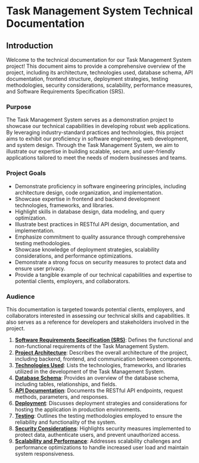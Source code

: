 # Task Management System Technical Documentation

## Introduction

Welcome to the technical documentation for our Task Management System project! This document aims to provide a comprehensive overview of the project, including its architecture, technologies used, database schema, API documentation, frontend structure, deployment strategies, testing methodologies, security considerations, scalability, performance measures, and Software Requirements Specification (SRS).

### Purpose

The Task Management System serves as a demonstration project to showcase our technical capabilities in developing robust web applications. By leveraging industry-standard practices and technologies, this project aims to exhibit our proficiency in software engineering, web development, and system design. Through the Task Management System, we aim to illustrate our expertise in building scalable, secure, and user-friendly applications tailored to meet the needs of modern businesses and teams.

### Project Goals

- Demonstrate proficiency in software engineering principles, including architecture design, code organization, and implementation.
- Showcase expertise in frontend and backend development technologies, frameworks, and libraries.
- Highlight skills in database design, data modeling, and query optimization.
- Illustrate best practices in RESTful API design, documentation, and implementation.
- Emphasize commitment to quality assurance through comprehensive testing methodologies.
- Showcase knowledge of deployment strategies, scalability considerations, and performance optimizations.
- Demonstrate a strong focus on security measures to protect data and ensure user privacy.
- Provide a tangible example of our technical capabilities and expertise to potential clients, employers, and collaborators.

### Audience

This documentation is targeted towards potential clients, employers, and collaborators interested in assessing our technical skills and capabilities. It also serves as a reference for developers and stakeholders involved in the project.

1. [**Software Requirements Specification (SRS)**](#docs/project_srs.md): Defines the functional and non-functional requirements of the Task Management System.
2. [**Project Architecture**](#project-architecture): Describes the overall architecture of the project, including backend, frontend, and communication between components.
3. [**Technologies Used**](#technologies-used): Lists the technologies, frameworks, and libraries utilized in the development of the Task Management System.
4. [**Database Schema**](#database-schema): Provides an overview of the database schema, including tables, relationships, and fields.
5. [**API Documentation**](#api-documentation): Documents the RESTful API endpoints, request methods, parameters, and responses.
6. [**Deployment**](#deployment): Discusses deployment strategies and considerations for hosting the application in production environments.
7. [**Testing**](#testing): Outlines the testing methodologies employed to ensure the reliability and functionality of the system.
8. [**Security Considerations**](#security-considerations): Highlights security measures implemented to protect data, authenticate users, and prevent unauthorized access.
9. [**Scalability and Performance**](#scalability-and-performance): Addresses scalability challenges and performance optimizations to handle increased user load and maintain system responsiveness.

